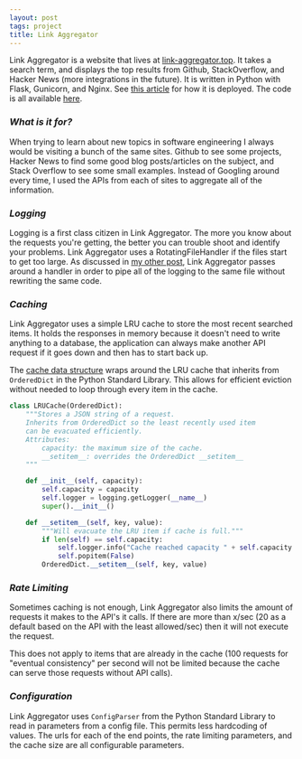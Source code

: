 ```yaml
---
layout: post
tags: project
title: Link Aggregator
---
```


Link Aggregator is a website that lives at [link-aggregator.top](http://link-aggregator.top). It takes a search term, and displays the top results from Github, StackOverflow, and Hacker News (more integrations in the future). It is written in Python with Flask, Gunicorn, and Nginx. See [this article](http://connormurray.me/Deploying-Python/) for how it is deployed. The code is all available [here](https://github.com/connormurray7/link-aggregator).

### _What is it for?_
When trying to learn about new topics in software engineering I always would be visiting a bunch of the same sites. Github to see some projects, Hacker News to find some good blog posts/articles on the subject, and Stack Overflow to see some small examples. Instead of Googling around every time, I used the APIs from each of sites to aggregate all of the information.

### _Logging_
Logging is a first class citizen in Link Aggregator. The more you know about the requests you're getting, the better you can trouble shoot and identify your problems. Link Aggregator uses a RotatingFileHandler if the files start to get too large. As discussed in [my other post](http://connormurray.me/logging/), Link Aggregator passes around a handler in order to pipe all of the logging to the same file without rewriting the same code.

### _Caching_
Link Aggregator uses a simple LRU cache to store the most recent searched items. It holds the responses in memory because it doesn't need to write anything to a database, the application can always make another API request if it goes down and then has to start back up.

The [cache data structure](https://github.com/connormurray7/link-aggregator/blob/master/linkagg/cache.py) wraps around the LRU cache that inherits from  `OrderedDict` in the Python Standard Library. This allows for efficient eviction without needed to loop through every item in the cache.

```python
class LRUCache(OrderedDict):
    """Stores a JSON string of a request.
    Inherits from OrderedDict so the least recently used item
    can be evacuated efficiently.
    Attributes:
        capacity: the maximum size of the cache.
        __setitem__: overrides the OrderedDict __setitem__
    """

    def __init__(self, capacity):
        self.capacity = capacity
        self.logger = logging.getLogger(__name__)
        super().__init__()

    def __setitem__(self, key, value):
        """Will evacuate the LRU item if cache is full."""
        if len(self) == self.capacity:
            self.logger.info("Cache reached capacity " + self.capacity + " evacuating item")
            self.popitem(False)
        OrderedDict.__setitem__(self, key, value)
```

### _Rate Limiting_
Sometimes caching is not enough, Link Aggregator also limits the amount of requests it makes to the API's it calls. If there are more than x/sec (20 as a default based on the API with the least allowed/sec) then it will not execute the request.

This does not apply to items that are already in the cache (100 requests for "eventual consistency" per second will not be limited because the cache can serve those requests without API calls).

### _Configuration_
Link Aggregator uses `ConfigParser` from the Python Standard Library to read in parameters from a config file. This permits less hardcoding of values. The urls for each of the end points, the rate limiting parameters, and the cache size are all configurable parameters.
